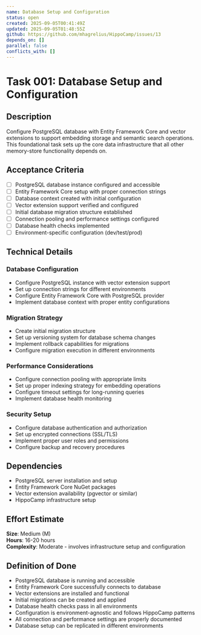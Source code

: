```yaml
---
name: Database Setup and Configuration
status: open
created: 2025-09-05T00:41:49Z
updated: 2025-09-05T01:48:55Z
github: https://github.com/mhagrelius/HippoCamp/issues/13
depends_on: []
parallel: false
conflicts_with: []
---
```


# Task 001: Database Setup and Configuration

## Description
Configure PostgreSQL database with Entity Framework Core and vector extensions to support embedding storage and semantic search operations. This foundational task sets up the core data infrastructure that all other memory-store functionality depends on.

## Acceptance Criteria
- [ ] PostgreSQL database instance configured and accessible
- [ ] Entity Framework Core setup with proper connection strings
- [ ] Database context created with initial configuration
- [ ] Vector extension support verified and configured
- [ ] Initial database migration structure established
- [ ] Connection pooling and performance settings configured
- [ ] Database health checks implemented
- [ ] Environment-specific configuration (dev/test/prod)

## Technical Details

### Database Configuration
- Configure PostgreSQL instance with vector extension support
- Set up connection strings for different environments
- Configure Entity Framework Core with PostgreSQL provider
- Implement database context with proper entity configurations

### Migration Strategy
- Create initial migration structure
- Set up versioning system for database schema changes
- Implement rollback capabilities for migrations
- Configure migration execution in different environments

### Performance Considerations
- Configure connection pooling with appropriate limits
- Set up proper indexing strategy for embedding operations
- Configure timeout settings for long-running queries
- Implement database health monitoring

### Security Setup
- Configure database authentication and authorization
- Set up encrypted connections (SSL/TLS)
- Implement proper user roles and permissions
- Configure backup and recovery procedures

## Dependencies
- PostgreSQL server installation and setup
- Entity Framework Core NuGet packages
- Vector extension availability (pgvector or similar)
- HippoCamp infrastructure setup

## Effort Estimate
**Size**: Medium (M)  
**Hours**: 16-20 hours  
**Complexity**: Moderate - involves infrastructure setup and configuration

## Definition of Done
- PostgreSQL database is running and accessible
- Entity Framework Core successfully connects to database
- Vector extensions are installed and functional
- Initial migrations can be created and applied
- Database health checks pass in all environments
- Configuration is environment-agnostic and follows HippoCamp patterns
- All connection and performance settings are properly documented
- Database setup can be replicated in different environments
